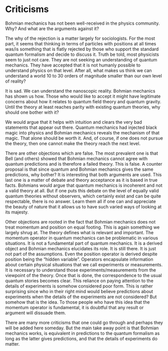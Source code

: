 # Criticisms

Bohmian mechanics has not been well-received in the physics community. Why? And what are the arguments against it?

The why of the rejection is a matter largely for sociologists. For the most part, it seems that thinking in terms of particles with positions at all times was/is something that is flatly rejected by those who support the standard quantum formalism and decide to discuss it. Truth be told, most physicists seem to just not care. They are not seeking an understanding of quantum mechanics. They have accepted that it is not humanly possible to understand physics on that level. After all, what makes us think we can understand a world 10 to 30 orders of magnitude smaller than our own level of reality?

It is sad. We can understand the nanoscopic reality. Bohmian mechanics has shown us how. Those who would like to accept it might have legitimate concerns about how it relates to quantum field theory and quantum gravity. Until the theory at least reaches parity with existing quantum theories, why should one bother with it?

We would argue that it helps with intuition and clears the very bad statements that appear out there. Quantum mechanics had injected black magic into physics and Bohmian mechanics reveals the mechanism of that magic. That alone should be worth it. And, of course, if one does not pursue the theory, then one cannot make the theory reach the next level.

There are other objections which are false. The most prevalent one is that Bell (and others) showed that Bohmian mechanics cannot agree with quantum predictions and is therefore a failed theory. This is false. A counter proposal is that since quantum and Bohmian mechanics gives the same predictions, why bother? It is interesting that both arguments are used. This last one is a matter of debate and theory acceptance as it is based in true facts. Bohmians would argue that quantum mechanics is incoherent and not a valid theory at all. But if one puts this debate on the level of equally valid quantum theories without observers, which certainly exist and can be quite respectable, there is no answer. Learn them all if one can and appreciate the beauty of nature that it allows us to have such varied ways of looking at its majesty.

Other objections are rooted in the fact that Bohmian mechanics does not treat momentum and position on equal footing. This is again something we largely shrug at. The theory defines what is relevant and important. The momentum operator in quantum mechanics can be problematic in various situations. It is not a fundamental part of quantum mechanics. It is a derived object and Bohmian mechanics elucidates its role. It is still there. It is just not part of the assumptions. Even the position operator is derived despite position being the “hidden variable”. Operators encapsulate information about certain physical situations that we call experiments or measurements. It is necessary to understand those experiments/measurements from the viewpoint of the theory. Once that is done, the correspondence to the usual quantum stories becomes clear. This reliance on paying attention to the details of experiments is somehow considered poor form. This is rather surprising since who in their right mind would believe predictions about experiments when the details of the experiments are not considered? But somehow that is the idea. To those people who have this idea that the momentum operator is fundamental, it is doubtful that any result or argument will dissuade them.

There are many more criticisms that one could go through and perhaps they will be added here someday. But the main take away point is that Bohmian mechanics works, is equivalent in predictions to the quantum formalism as long as the latter gives predictions, and that the details of experiments do matter.
